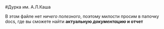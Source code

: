 #Дурка им. А.Л.Каша  

В этом файле нет _ничего полезного_, поэтому милости просим в папочку docs, где вы сможете найти **актуальную _документацию_ и отчет**

